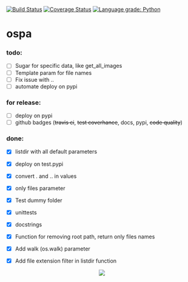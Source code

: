 [![Build Status](https://travis-ci.org/Kwentar/ospa.svg?branch=master)](https://travis-ci.org/Kwentar/ospa) 
[![Coverage Status](https://coveralls.io/repos/github/Kwentar/ospa/badge.svg?branch=master)](https://coveralls.io/github/Kwentar/ospa?branch=master) 
[![Language grade: Python](https://img.shields.io/lgtm/grade/python/g/Kwentar/ospa.svg?logo=lgtm&logoWidth=18)](https://lgtm.com/projects/g/Kwentar/ospa/context:python)
# ospa

 ### todo:
- [ ] Sugar for specific data, like get_all_images
- [ ] Template param for file names
- [ ] Fix issue with ..
- [ ] automate deploy on pypi

### for release:
- [ ] deploy on pypi
- [ ] github badges (~~travis ci~~, ~~test coverhance~~, docs, pypi, ~~code quality~~)

### done:
- [x] listdir with all default parameters
- [x] deploy on test.pypi
- [x] convert . and .. in values
- [x] only files parameter
- [x] Test dummy folder
- [x] unittests
- [x] docstrings
- [x] Function for removing root path, return only files names
- [x] Add walk (os.walk) parameter
- [x] Add file extension filter in listdir function


<p align="center"><a href="https://www.python.org/" alt="forthebadge made-with-python">
        <img src="http://ForTheBadge.com/images/badges/made-with-python.svg" /></a></p>